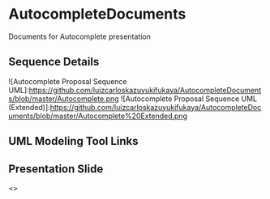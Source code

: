 # AutocompleteDocuments
Documents for Autocomplete presentation

## Sequence Details
![Autocomplete Proposal Sequence UML]:https://github.com/luizcarloskazuyukifukaya/AutocompleteDocuments/blob/master/Autocomplete.png
![Autocomplete Proposal Sequence UML (Extended)]:https://github.com/luizcarloskazuyukifukaya/AutocompleteDocuments/blob/master/Autocomplete%20Extended.png

## UML Modeling Tool Links
[astah* community]:http://astah.change-vision.com/ja/product/astah-community.html

## Presentation Slide
<<Placeholder here>>

